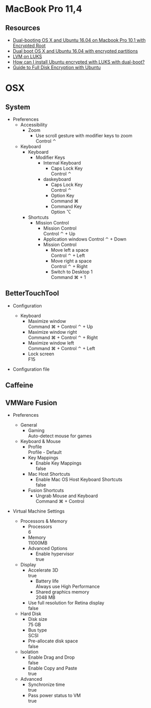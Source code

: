 # MacBook Pro 11,4

## Resources

* [Dual-booting OS X and Ubuntu 16.04 on Macbook Pro 10,1 with Encrypted Root](https://coderwall.com/p/amvmaa/dual-booting-os-x-and-ubuntu-16-04-on-macbook-pro-10-1-with-encrypted-root)
* [Dual boot OS X and Ubuntu 16.04 with encrypted partitions](https://bluegray.github.io/dual-boot-osx-and-ubuntu-16.04-with-encrypted-partitions.html)
* [LVM on LUKS](https://wiki.archlinux.org/index.php/Dm-crypt/Encrypting_an_entire_system#LVM_on_LUKS)
* [How can I install Ubuntu encrypted with LUKS with dual-boot?](https://askubuntu.com/questions/293028/how-can-i-install-ubuntu-encrypted-with-luks-with-dual-boot?noredirect=1&lq=1)
* [Guide to Full Disk Encryption with Ubuntu](http://thesimplecomputer.info/full-disk-encryption-with-ubuntu)

# OSX

## System

* Preferences
  * Accessibility
    * Zoom
      * Use scroll gesture with modifier keys to zoom  
      Control ⌃
  * Keyboard
    * Keyboard
      * Modifier Keys
        * Internal Keyboard
          * Caps Lock Key  
          Control ⌃
        * daskeyboard
          * Caps Lock Key  
          Control ⌃
          * Option Key  
          Command ⌘
          * Command Key  
          Option ⌥
    * Shortcuts
      * Mission Control
        * Mission Control  
          Control ⌃ + Up
        * Application windows
          Control ⌃ + Down
        * Mission Control
          * Move left a space  
          Control ⌃ + Left
          * Move right a space  
          Control ⌃ + Right
          * Switch to Desktop 1  
          Command ⌘ + 1

## BetterTouchTool

* Configuration
  * Keyboard
    * Maximize window  
    Command ⌘ + Control ⌃ + Up
    * Maximize window right  
    Command ⌘ + Control ⌃ + Right
    * Maximize window left  
    Command ⌘ + Control ⌃ + Left
    * Lock screen  
    F15
    
* Configuration file  


## Caffeine

## VMWare Fusion

* Preferences
  * General
    * Gaming  
    Auto-detect mouse for games
  * Keyboard & Mouse
    * Profile  
    Profile - Default
    * Key Mappings
      * Enable Key Mappings  
      false
    * Mac Host Shortcuts
      * Enable Mac OS Host Keyboard Shortcuts  
      false
    * Fusion Shortcuts
      * Ungrab Mouse and Keyboard  
      Command ⌘ + Control

* Virtual Machine Settings
  * Processors & Memory
    * Processors      
    6
    * Memory  
    11000MB
    * Advanced Options
      * Enable hypervisor  
      true
  * Display
    * Accelerate 3D  
    true
        * Battery life  
        Always use High Performance
        * Shared graphics memory  
        2048 MB
    * Use full resolution for Retina display  
    false
  * Hard Disk
    * Disk size  
    75 GB
    * Bus type  
    SCSI
    * Pre-allocate disk space  
    false
  * Isolation
    * Enable Drag and Drop  
    false
    * Enable Copy and Paste  
    true
  * Advanced
    * Synchronize time  
    true
    * Pass power status to VM  
    true 
